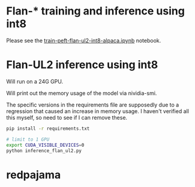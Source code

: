 # Flan-* training and inference using int8

Please see the [train-peft-flan-ul2-int8-alpaca.ipynb](./train-peft-flan-ul2-int8-alpaca.ipynb) notebook.


# Flan-UL2 inference using int8

Will run on a 24G GPU.

Will print out the memory usage of the model via nividia-smi.

The specific versions in the requirements file are supposedly due to a regression that caused an increase in memory usage.  I haven't verified all this myself, so need to see if I can remove these.

```bash
pip install -r requirements.txt

# limit to 1 GPU
export CUDA_VISIBLE_DEVICES=0
python inference_flan_ul2.py
```

# redpajama
